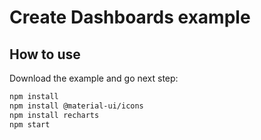 # Create Dashboards example

## How to use

Download the example and go next step:


```sh
npm install
npm install @material-ui/icons
npm install recharts
npm start
```

